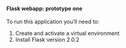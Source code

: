 <h4>Flask webapp: prototype one</h4>
<p>To run this application you’ll need to:</p>
<ol>
  <li>Create and activate a virtual environment</li>
  <li>Install Flask version 2.0.2</li>
</ol>
